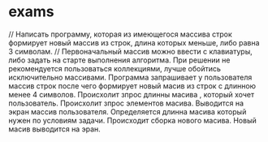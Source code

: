 # exams
// Написать программу, которая из имеющегося массива строк формирует новый массив из строк, длина которых меньше, либо равна 3 символам.
// Первоначальный массив можно ввести с клавиатуры, либо задать на старте выполнения алгоритма. При решении не рекомендуется пользоваться коллекциями, лучше обойтись исключительно массивами.
Программа запрашивает у пользователя массив строк после чего формирует новый масив из строк с длинною менее 4 символов.
Происхолит зпрос длинны масива , который хочет пользователь.
Происхолит зпрос элементов масива.
Выводится на экран массив пользователя.
Определяется длинна масива который нужен по условиям задачи.
Происходит сборка нового масива.
Новый масив выводится на эран.
